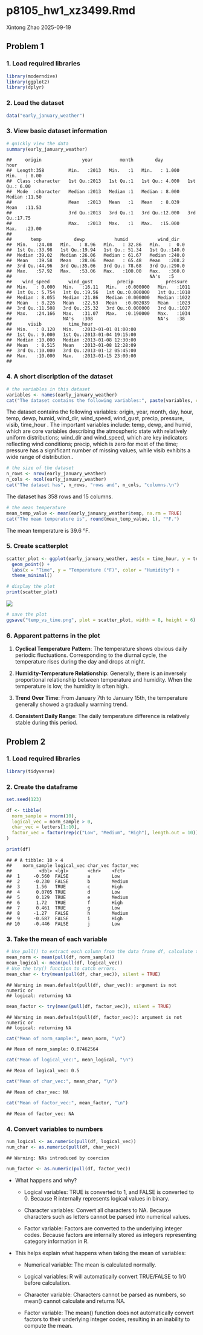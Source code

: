 p8105_hw1_xz3499.Rmd
================
Xintong Zhao
2025-09-19

## Problem 1

### 1. Load required libraries

``` r
library(moderndive)
library(ggplot2)
library(dplyr)
```

### 2. Load the dataset

``` r
data("early_january_weather")
```

### 3. View basic dataset information

``` r
# quickly view the data
summary(early_january_weather)
```

    ##     origin               year          month        day              hour      
    ##  Length:358         Min.   :2013   Min.   :1   Min.   : 1.000   Min.   : 0.00  
    ##  Class :character   1st Qu.:2013   1st Qu.:1   1st Qu.: 4.000   1st Qu.: 6.00  
    ##  Mode  :character   Median :2013   Median :1   Median : 8.000   Median :11.50  
    ##                     Mean   :2013   Mean   :1   Mean   : 8.039   Mean   :11.53  
    ##                     3rd Qu.:2013   3rd Qu.:1   3rd Qu.:12.000   3rd Qu.:17.75  
    ##                     Max.   :2013   Max.   :1   Max.   :15.000   Max.   :23.00  
    ##                                                                                
    ##       temp            dewp           humid           wind_dir    
    ##  Min.   :24.08   Min.   : 8.96   Min.   : 32.86   Min.   :  0.0  
    ##  1st Qu.:33.98   1st Qu.:19.94   1st Qu.: 51.34   1st Qu.:140.0  
    ##  Median :39.02   Median :26.06   Median : 61.67   Median :240.0  
    ##  Mean   :39.58   Mean   :28.06   Mean   : 65.48   Mean   :208.2  
    ##  3rd Qu.:44.96   3rd Qu.:35.06   3rd Qu.: 78.68   3rd Qu.:290.0  
    ##  Max.   :57.92   Max.   :53.06   Max.   :100.00   Max.   :360.0  
    ##                                                   NA's   :5      
    ##    wind_speed       wind_gust         precip            pressure   
    ##  Min.   : 0.000   Min.   :16.11   Min.   :0.000000   Min.   :1011  
    ##  1st Qu.: 5.754   1st Qu.:19.56   1st Qu.:0.000000   1st Qu.:1018  
    ##  Median : 8.055   Median :21.86   Median :0.000000   Median :1022  
    ##  Mean   : 8.226   Mean   :22.53   Mean   :0.002039   Mean   :1023  
    ##  3rd Qu.:11.508   3rd Qu.:25.32   3rd Qu.:0.000000   3rd Qu.:1027  
    ##  Max.   :24.166   Max.   :31.07   Max.   :0.190000   Max.   :1034  
    ##                   NA's   :308                        NA's   :38    
    ##      visib          time_hour                  
    ##  Min.   : 0.120   Min.   :2013-01-01 01:00:00  
    ##  1st Qu.: 9.000   1st Qu.:2013-01-04 19:15:00  
    ##  Median :10.000   Median :2013-01-08 12:30:00  
    ##  Mean   : 8.515   Mean   :2013-01-08 12:28:09  
    ##  3rd Qu.:10.000   3rd Qu.:2013-01-12 05:45:00  
    ##  Max.   :10.000   Max.   :2013-01-15 23:00:00  
    ## 

### 4. A short discription of the dataset

``` r
# the variables in this dataset 
variables <- names(early_january_weather)
cat("The dataset contains the following variables:", paste(variables, collapse = ", "), ". The important variables include: temp, dewp, and humid, which are core variables describing the atmospheric state with relatively uniform distributions; wind_dir and wind_speed, which are key indicators reflecting wind conditions; precip, which is zero for most of the time; pressure has a significant number of missing values, while visib exhibits a wide range of distribution..\n")
```

The dataset contains the following variables: origin, year, month, day,
hour, temp, dewp, humid, wind_dir, wind_speed, wind_gust, precip,
pressure, visib, time_hour . The important variables include: temp,
dewp, and humid, which are core variables describing the atmospheric
state with relatively uniform distributions; wind_dir and wind_speed,
which are key indicators reflecting wind conditions; precip, which is
zero for most of the time; pressure has a significant number of missing
values, while visib exhibits a wide range of distribution..

``` r
# the size of the dataset
n_rows <- nrow(early_january_weather)
n_cols <- ncol(early_january_weather)
cat("The dataset has", n_rows, "rows and", n_cols, "columns.\n")
```

The dataset has 358 rows and 15 columns.

``` r
# the mean temperature
mean_temp_value <- mean(early_january_weather$temp, na.rm = TRUE)
cat("The mean temperature is", round(mean_temp_value, 1), "°F.")
```

The mean temperature is 39.6 °F.

### 5. Create scatterplot

``` r
scatter_plot <- ggplot(early_january_weather, aes(x = time_hour, y = temp, color = humid)) +
  geom_point() +
  labs(x = "Time", y = "Temperature (°F)", color = "Humidity") +
  theme_minimal()

# display the plot
print(scatter_plot)
```

![](p8105_hw1_xz3499_files/figure-gfm/unnamed-chunk-5-1.png)<!-- -->

``` r
# save the plot
ggsave("temp_vs_time.png", plot = scatter_plot, width = 8, height = 6)
```

### 6. Apparent patterns in the plot

1.  **Cyclical Temperature Pattern**: The temperature shows obvious
    daily periodic fluctuations. Corresponding to the diurnal cycle, the
    temperature rises during the day and drops at night.

2.  **Humidity-Temperature Relationship**: Generally, there is an
    inversely proportional relationship between temperature and
    humidity. When the temperature is low, the humidity is often high.

3.  **Trend Over Time**: From January 7th to January 15th, the
    temperature generally showed a gradually warming trend.

4.  **Consistent Daily Range**: The daily temperature difference is
    relatively stable during this period.

## Problem 2

### 1. Load required libraries

``` r
library(tidyverse)
```

### 2. Create the dataframe

``` r
set.seed(123)

df <- tibble(
  norm_sample = rnorm(10),
  logical_vec = norm_sample > 0,
  char_vec = letters[1:10],
  factor_vec = factor(rep(c("Low", "Medium", "High"), length.out = 10))
)

print(df)
```

    ## # A tibble: 10 × 4
    ##    norm_sample logical_vec char_vec factor_vec
    ##          <dbl> <lgl>       <chr>    <fct>     
    ##  1     -0.560  FALSE       a        Low       
    ##  2     -0.230  FALSE       b        Medium    
    ##  3      1.56   TRUE        c        High      
    ##  4      0.0705 TRUE        d        Low       
    ##  5      0.129  TRUE        e        Medium    
    ##  6      1.72   TRUE        f        High      
    ##  7      0.461  TRUE        g        Low       
    ##  8     -1.27   FALSE       h        Medium    
    ##  9     -0.687  FALSE       i        High      
    ## 10     -0.446  FALSE       j        Low

### 3. Take the mean of each variable

``` r
# Use pull() to extract each column from the data frame df, calculate the average value of each vector, and store the result in a variable starting with mean_
mean_norm <- mean(pull(df, norm_sample))
mean_logical <- mean(pull(df, logical_vec))
# Use the try() function to catch errors. 
mean_char <- try(mean(pull(df, char_vec)), silent = TRUE)
```

    ## Warning in mean.default(pull(df, char_vec)): argument is not numeric or
    ## logical: returning NA

``` r
mean_factor <- try(mean(pull(df, factor_vec)), silent = TRUE)
```

    ## Warning in mean.default(pull(df, factor_vec)): argument is not numeric or
    ## logical: returning NA

``` r
cat("Mean of norm_sample:", mean_norm, "\n")
```

    ## Mean of norm_sample: 0.07462564

``` r
cat("Mean of logical_vec:", mean_logical, "\n")
```

    ## Mean of logical_vec: 0.5

``` r
cat("Mean of char_vec:", mean_char, "\n")
```

    ## Mean of char_vec: NA

``` r
cat("Mean of factor_vec:", mean_factor, "\n")
```

    ## Mean of factor_vec: NA

### 4. Convert variables to numbers

``` r
num_logical <- as.numeric(pull(df, logical_vec))
num_char <- as.numeric(pull(df, char_vec))
```

    ## Warning: NAs introduced by coercion

``` r
num_factor <- as.numeric(pull(df, factor_vec))
```

- What happens and why?

  - Logical variables: TRUE is converted to 1, and FALSE is converted
    to 0. Because R internally represents logical values in binary.

  - Character variables: Convert all characters to NA. Because
    characters such as letters cannot be parsed into numerical values.

  - Factor variable: Factors are converted to the underlying integer
    codes. Because factors are internally stored as integers
    representing category information in R.

- This helps explain what happens when taking the mean of variables:

  - Numerical variable: The mean is calculated normally.

  - Logical variables: R will automatically convert TRUE/FALSE to 1/0
    before calculation.

  - Character variable: Characters cannot be parsed as numbers, so
    mean() cannot calculate and returns NA.

  - Factor variable: The mean() function does not automatically convert
    factors to their underlying integer codes, resulting in an inability
    to compute the mean.
